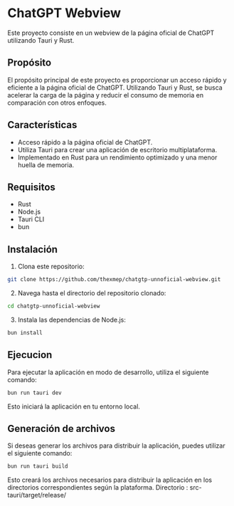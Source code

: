 # ChatGPT Webview

Este proyecto consiste en un webview de la página oficial de ChatGPT utilizando Tauri y Rust.

## Propósito

El propósito principal de este proyecto es proporcionar un acceso rápido y eficiente a la página oficial de ChatGPT. Utilizando Tauri y Rust, se busca acelerar la carga de la página y reducir el consumo de memoria en comparación con otros enfoques.

## Características

- Acceso rápido a la página oficial de ChatGPT.
- Utiliza Tauri para crear una aplicación de escritorio multiplataforma.
- Implementado en Rust para un rendimiento optimizado y una menor huella de memoria.

## Requisitos

- Rust
- Node.js
- Tauri CLI
- bun

## Instalación

1. Clona este repositorio:

```bash
git clone https://github.com/thexmep/chatgtp-unnoficial-webview.git
```

2. Navega hasta el directorio del repositorio clonado:
```bash
cd chatgtp-unnoficial-webview
```

3. Instala las dependencias de Node.js:
```bash
bun install
```

## Ejecucion
Para ejecutar la aplicación en modo de desarrollo, utiliza el siguiente comando:
```bash
bun run tauri dev
```
Esto iniciará la aplicación en tu entorno local.

## Generación de archivos

Si deseas generar los archivos para distribuir la aplicación, puedes utilizar el siguiente comando:
```bash
bun run tauri build
```

Esto creará los archivos necesarios para distribuir la aplicación en los directorios correspondientes según la plataforma.
Directorio : src-tauri/target/release/





